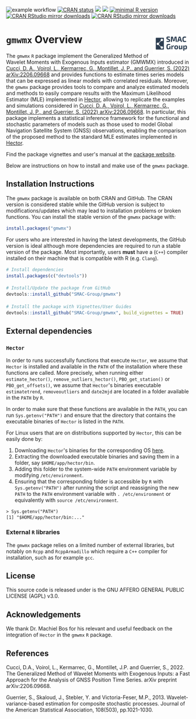 <!-- badges: start -->

    
      
      
![example workflow](https://github.com/SMAC-Group/gmwmx/actions/workflows/R-CMD-check.yaml/badge.svg)
[![CRAN status](https://www.r-pkg.org/badges/version/gmwmx)](https://CRAN.R-project.org/package=gmwmx)
![](https://img.shields.io/github/last-commit/SMAC-Group/gmwmx) 
[<img src="https://s-a.github.io/license/img/agpl-3.0.svg" />](https://s-a.github.io/license/?license=agpl-3.0&fullname=Stephan%20Ahlf&year=2015&profile=https://github.com/s-a&projectUrl=https://github.com/s-a/license&projectName=License%20Demo "")
[![minimal R version](https://img.shields.io/badge/R%3E%3D-4.0.0-6666ff.svg)](https://cran.r-project.org/)
[![CRAN RStudio mirror
downloads](http://cranlogs.r-pkg.org/badges/gmwmx)](https://www.r-pkg.org/pkg/gmwmx)
[![CRAN RStudio mirror
downloads](https://cranlogs.r-pkg.org/badges/grand-total/gmwmx)](https://www.r-pkg.org/pkg/gmwmx)
<!-- badges: end -->


# `gmwmx` Overview <a href="https://smac-group.com/"><img src="man/figures/logo.png" align="right" style="width: 20%; height: 20%"/></a>


The `gmwmx` `R` package implement the Generalized Method of Wavelet Moments with Exogenous Inputs estimator (GMWMX) introduced in [Cucci, D. A., Voirol, L., Kermarrec, G., Montillet, J. P., and Guerrier, S. (2022) <arXiv:2206.09668>](https://arxiv.org/abs/2206.09668) and provides functions to estimate times series models that can be expressed as linear models with correlated residuals. Moreover, the `gmwmx` package provides tools to compare and analyze estimated models and methods to easily compare results with the Maximum Likelihood Estimator (MLE) implemented in [Hector](https://teromovigo.com/hector/), allowing to replicate the examples and simulations considered in [Cucci, D. A., Voirol, L., Kermarrec, G., Montillet, J. P., and Guerrier, S. (2022) <arXiv:2206.09668>](https://arxiv.org/abs/2206.09668). In particular, this package implements a statistical inference framework for the functional and stochastic parameters of models such as those used to model Global Navigation Satellite System (GNSS) observations, enabling the comparison of the proposed method to the standard MLE estimates implemented in [Hector](https://teromovigo.com/hector/). 

Find the package vignettes and user's manual at the [package website](https://smac-group.github.io/gmwmx/index.html).

Below are instructions on how to install and make use of the `gmwmx`
package.

## Installation Instructions

The `gmwmx` package is available on both CRAN and GitHub. The CRAN
version is considered stable while the GitHub version is subject to
modifications/updates which may lead to installation problems or broken
functions. You can install the stable version of the `gmwmx` package
with:

``` r
install.packages("gmwmx")
```

For users who are interested in having the latest developments, the
GitHub version is ideal although more dependencies are required to run a
stable version of the package. Most importantly, users **must** have a
(`C++`) compiler installed on their machine that is compatible with R
(e.g. `Clang`).


``` r
# Install dependencies
install.packages(c("devtools"))

# Install/Update the package from GitHub
devtools::install_github("SMAC-Group/gmwmx")

# Install the package with Vignettes/User Guides 
devtools::install_github("SMAC-Group/gmwmx", build_vignettes = TRUE)
```

## External dependencies

### `Hector`
In order to runs successfully functions that execute `Hector`, we assume that `Hector` is installed and available in the `PATH` of the installation where these functions are called. More precisely, when running either `estimate_hector()`, `remove_outliers_hector()`, `PBO_get_station()` or `PBO_get_offsets()`, we assume that `Hector`'s binaries executable `estimatetrend`, `removeoutliers` and `date2mjd` are located in a folder available in the `PATH` by `R`.

In order to make sure that these functions are available in the `PATH`, you can run `Sys.getenv("PATH")` and ensure that the directory that contains the executable binaries of `Hector` is listed in the `PATH`.

For Linux users that are on distributions supported by `Hector`, this can be easily done by:

1) Downloading `Hector`'s binaries for the corresponding OS [here](https://teromovigo.com/hector/).
2) Extracting the downloaded executable binaries and saving them in a folder, say `$HOME/app/hector/bin`.
3) Adding this folder to the system-wide `PATH` environment variable by modifying `/etc/environment`.
4) Ensuring that the corresponding folder is accessible by `R` with  `Sys.getenv("PATH")` after running the script and reassigning the new `PATH` to the `PATH` environment variable with `. /etc/environment` or equivalently with `source /etc/environment`.

```
> Sys.getenv("PATH")
[1] "$HOME/app/hector/bin:..."

```

### External `R` libraries

The `gmwmx` package relies on a limited number of external libraries, but notably on `Rcpp` and `RcppArmadillo` which require a `C++` compiler for installation, such as for example `gcc`.

## License

This source code is released under is the GNU AFFERO GENERAL PUBLIC LICENSE (AGPL) v3.0. 

## Acknowledgements
We thank Dr. Machiel Bos for his relevant and useful feedback on the integration of `Hector` in the `gmwmx` `R` package.

## References
Cucci, D.A., Voirol, L., Kermarrec, G., Montillet, J.P. and Guerrier, S., 2022. The Generalized Method of Wavelet Moments with Exogenous Inputs: a Fast Approach for the Analysis of GNSS Position Time Series. arXiv preprint arXiv:2206.09668.

Guerrier, S., Skaloud, J., Stebler, Y. and Victoria-Feser, M.P., 2013. Wavelet-variance-based estimation for composite stochastic processes. Journal of the American Statistical Association, 108(503), pp.1021-1030.

